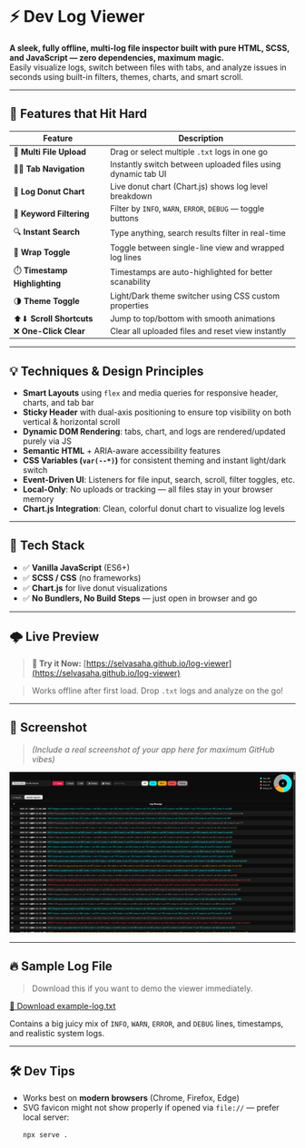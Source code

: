 # ⚡ Dev Log Viewer

**A sleek, fully offline, multi-log file inspector built with pure HTML, SCSS, and JavaScript — zero dependencies, maximum magic.**  
Easily visualize logs, switch between files with tabs, and analyze issues in seconds using built-in filters, themes, charts, and smart scroll.

---

## 🧩 Features that Hit Hard

| Feature | Description |
|--------|-------------|
| 📁 **Multi File Upload** | Drag or select multiple `.txt` logs in one go |
| 🧙‍♂️ **Tab Navigation** | Instantly switch between uploaded files using dynamic tab UI |
| 🍩 **Log Donut Chart** | Live donut chart (Chart.js) shows log level breakdown |
| 🧠 **Keyword Filtering** | Filter by `INFO`, `WARN`, `ERROR`, `DEBUG` — toggle buttons |
| 🔍 **Instant Search** | Type anything, search results filter in real-time |
| 🧻 **Wrap Toggle** | Toggle between single-line view and wrapped log lines |
| ⏱️ **Timestamp Highlighting** | Timestamps are auto-highlighted for better scanability |
| 🌗 **Theme Toggle** | Light/Dark theme switcher using CSS custom properties |
| ⬆⬇ **Scroll Shortcuts** | Jump to top/bottom with smooth animations |
| ❌ **One-Click Clear** | Clear all uploaded files and reset view instantly |

---

## 💡 Techniques & Design Principles

- **Smart Layouts** using `flex` and media queries for responsive header, charts, and tab bar
- **Sticky Header** with dual-axis positioning to ensure top visibility on both vertical & horizontal scroll
- **Dynamic DOM Rendering**: tabs, chart, and logs are rendered/updated purely via JS
- **Semantic HTML** + ARIA-aware accessibility features
- **CSS Variables (`var(--*)`)** for consistent theming and instant light/dark switch
- **Event-Driven UI**: Listeners for file input, search, scroll, filter toggles, etc.
- **Local-Only**: No uploads or tracking — all files stay in your browser memory
- **Chart.js Integration**: Clean, colorful donut chart to visualize log levels

---

## 🎯 Tech Stack

- ✅ **Vanilla JavaScript** (ES6+)
- ✅ **SCSS / CSS** (no frameworks)
- ✅ **Chart.js** for live donut visualizations
- ✅ **No Bundlers, No Build Steps** — just open in browser and go

---

## 🌩️ Live Preview

> **🔗 Try it Now:** [https://selvasaha.github.io/log-viewer](https://selvasaha.github.io/log-viewer)

> Works offline after first load. Drop `.txt` logs and analyze on the go!

---

## 📸 Screenshot

> *(Include a real screenshot of your app here for maximum GitHub vibes)*

![Dev Log Viewer Screenshot](screenshot.png)

---

## 🔥 Sample Log File

> Download this if you want to demo the viewer immediately.

<a href="example-log.txt" download>📄 Download example-log.txt</a>

Contains a big juicy mix of `INFO`, `WARN`, `ERROR`, and `DEBUG` lines, timestamps, and realistic system logs.

---

## 🛠 Dev Tips

- Works best on **modern browsers** (Chrome, Firefox, Edge)
- SVG favicon might not show properly if opened via `file://` — prefer local server:
  ```bash
  npx serve .
